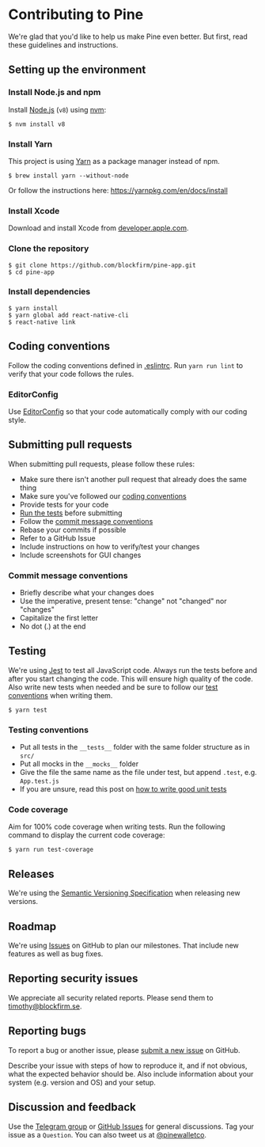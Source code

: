 Contributing to Pine
====================

We're glad that you'd like to help us make Pine even better. But first,
read these guidelines and instructions.

## Setting up the environment

### Install Node.js and npm

Install [Node.js](https://nodejs.org) (`v8`) using [nvm](https://github.com/creationix/nvm):

	$ nvm install v8

### Install Yarn

This project is using [Yarn](https://yarnpkg.com) as a package manager instead of npm.

	$ brew install yarn --without-node

Or follow the instructions here: <https://yarnpkg.com/en/docs/install>

### Install Xcode

Download and install Xcode from
[developer.apple.com](https://developer.apple.com/xcode/).

### Clone the repository

	$ git clone https://github.com/blockfirm/pine-app.git
	$ cd pine-app

### Install dependencies

	$ yarn install
	$ yarn global add react-native-cli
	$ react-native link

## Coding conventions

Follow the coding conventions defined in [.eslintrc](.eslintrc).
Run `yarn run lint` to verify that your code follows the rules.

### EditorConfig

Use [EditorConfig](http://editorconfig.org/) so that your code automatically
comply with our coding style.

## Submitting pull requests

When submitting pull requests, please follow these rules:

* Make sure there isn't another pull request that already does the same thing
* Make sure you've followed our [coding conventions](#coding-conventions)
* Provide tests for your code
* [Run the tests](#testing) before submitting
* Follow the [commit message conventions](#commit-message-guidelines)
* Rebase your commits if possible
* Refer to a GitHub Issue
* Include instructions on how to verify/test your changes
* Include screenshots for GUI changes

### Commit message conventions

* Briefly describe what your changes does
* Use the imperative, present tense: "change" not "changed" nor "changes"
* Capitalize the first letter
* No dot (.) at the end

## Testing

We're using [Jest](https://facebook.github.io/jest/) to test all JavaScript code.
Always run the tests before and after you start changing the code. This will
ensure high quality of the code. Also write new tests when needed and be sure to
follow our [test conventions](#test-conventions) when writing them.

	$ yarn test

### Testing conventions

* Put all tests in the `__tests__` folder with the same folder structure as in `src/`
* Put all mocks in the `__mocks__` folder
* Give the file the same name as the file under test, but append `.test`, e.g. `App.test.js`
* If you are unsure, read this post on [how to write good unit tests](http://blog.stevensanderson.com/2009/08/24/writing-great-unit-tests-best-and-worst-practises/)

### Code coverage

Aim for 100% code coverage when writing tests. Run the following command to
display the current code coverage:

	$ yarn run test-coverage

## Releases

We're using the [Semantic Versioning Specification](https://semver.org/) when
releasing new versions.

## Roadmap

We're using [Issues](https://github.com/blockfirm/pine-app/issues) on
GitHub to plan our milestones. That include new features as well as bug fixes.

## Reporting security issues

We appreciate all security related reports. Please send them to <timothy@blockfirm.se>.

## Reporting bugs

To report a bug or another issue, please [submit a new issue](https://github.com/blockfirm/pine-app/issues/new) on GitHub.

Describe your issue with steps of how to reproduce it, and if not obvious, what
the expected behavior should be. Also include information about your system
(e.g. version and OS) and your setup.

## Discussion and feedback

Use the [Telegram group](https://t.me/pinewallet) or [GitHub Issues](https://github.com/blockfirm/pine-app/issues) for general discussions.
Tag your issue as a `Question`. You can also tweet us at [@pinewalletco](https://twitter.com/pinewalletco).
